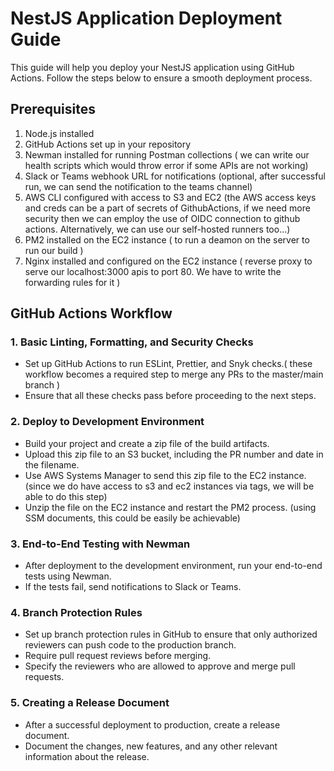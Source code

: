 # NestJS Application Deployment Guide

This guide will help you deploy your NestJS application using GitHub Actions. Follow the steps below to ensure a smooth deployment process.

## Prerequisites

1. Node.js installed
2. GitHub Actions set up in your repository
3. Newman installed for running Postman collections ( we can write our health scripts which would throw error if some APIs are not working)
4. Slack or Teams webhook URL for notifications (optional, after successful run, we can send the notification to the teams channel)
5. AWS CLI configured with access to S3 and EC2 (the AWS access keys and creds can be a part of secrets of GithubActions, if we need more security then we can employ the use of OIDC connection to github actions. Alternatively, we can use our self-hosted runners too...)
6. PM2 installed on the EC2 instance ( to run a deamon on the server to run our build )
7. Nginx installed and configured on the EC2 instance ( reverse proxy to serve our localhost:3000 apis to port 80. We have to write the forwarding rules for it )

## GitHub Actions Workflow

### 1. Basic Linting, Formatting, and Security Checks

- Set up GitHub Actions to run ESLint, Prettier, and Snyk checks.( these workflow becomes a required step to merge any PRs to the master/main branch )
- Ensure that all these checks pass before proceeding to the next steps.

### 2. Deploy to Development Environment

- Build your project and create a zip file of the build artifacts.
- Upload this zip file to an S3 bucket, including the PR number and date in the filename.
- Use AWS Systems Manager to send this zip file to the EC2 instance. (since we do have access to s3 and ec2 instances via tags, we will be able to do this step)
- Unzip the file on the EC2 instance and restart the PM2 process. (using SSM documents, this could be easily be achievable)

### 3. End-to-End Testing with Newman

- After deployment to the development environment, run your end-to-end tests using Newman.
- If the tests fail, send notifications to Slack or Teams.

### 4. Branch Protection Rules

- Set up branch protection rules in GitHub to ensure that only authorized reviewers can push code to the production branch.
- Require pull request reviews before merging.
- Specify the reviewers who are allowed to approve and merge pull requests.

### 5. Creating a Release Document

- After a successful deployment to production, create a release document.
- Document the changes, new features, and any other relevant information about the release.
